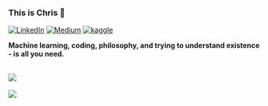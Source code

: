 ### This is Chris 🤗

[![LinkedIn](https://img.shields.io/badge/-chrismlemke-blue?style=flat&logo=Linkedin&logoColor=white&link=https://www.linkedin.com/in/chrismlemke/)](https://www.linkedin.com/in/chrismlemke)
[![Medium](https://img.shields.io/badge/-chrislemke-black?style=flat&logo=Medium&logoColor=white&link=https://medium.com/@chrislemke)](https://medium.com/@chrislemke)
[![kaggle](https://img.shields.io/badge/-christopherlemke-white?style=flat&logo=Kaggle&logoColor=black&link=https://www.kaggle.com/christopherlemke)](https://www.kaggle.com/christopherlemke)
<br>

<b>Machine learning, coding, philosophy, and trying to understand existence - is all you need.</b>

<br>

<a href="https://github.com/chrislemke">
<img align="center" src="https://github-readme-stats.vercel.app/api?username=chrislemke&count_private=true&include_all_commits=true&show_icons=true&locale=en" /> 
</a> 

<br>
<br>

<a href="https://github.com/chrislemke">
<img align="center" src="https://github-readme-stats.vercel.app/api/top-langs/?username=chrislemke"/>
</a>

